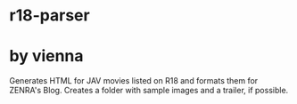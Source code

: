 # r18-parser
# by vienna

Generates HTML for JAV movies listed on R18 and formats them for ZENRA's Blog.
Creates a folder with sample images and a trailer, if possible.